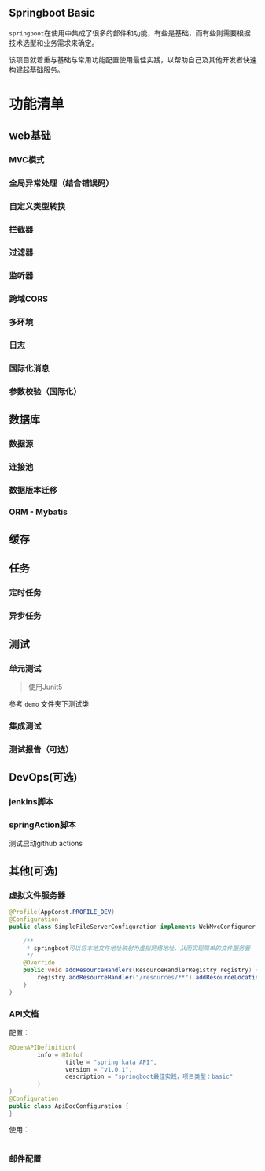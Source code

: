 ## Springboot Basic

`springboot`在使用中集成了很多的部件和功能，有些是基础，而有些则需要根据技术选型和业务需求来确定。

该项目就着重与基础与常用功能配置使用最佳实践，以帮助自己及其他开发者快速构建起基础服务。

# 功能清单

## web基础

### MVC模式

### 全局异常处理（结合错误码） 

### 自定义类型转换

### 拦截器

### 过滤器

### 监听器

### 跨域CORS

### 多环境

### 日志

### 国际化消息

### 参数校验（国际化）


## 数据库

### 数据源

### 连接池

### 数据版本迁移

### ORM - Mybatis

## 缓存

## 任务

### 定时任务



### 异步任务

## 测试

### 单元测试

> 使用Junit5

参考 `demo` 文件夹下测试类 

### 集成测试



### 测试报告（可选）

## DevOps(可选)

### jenkins脚本

### springAction脚本

测试启动github actions

## 其他(可选)

### 虚拟文件服务器

```java
@Profile(AppConst.PROFILE_DEV)
@Configuration
public class SimpleFileServerConfiguration implements WebMvcConfigurer {

    /**
     * springboot可以将本地文件地址映射为虚拟网络地址，从而实现简单的文件服务器
     */
    @Override
    public void addResourceHandlers(ResourceHandlerRegistry registry) {
        registry.addResourceHandler("/resources/**").addResourceLocations("file:E:/develop/files/resources/");
    }
}
```

### API文档

配置：

```java
@OpenAPIDefinition(
        info = @Info(
                title = "spring kata API",
                version = "v1.0.1",
                description = "springboot最佳实践，项目类型：basic"
        )
)
@Configuration
public class ApiDocConfiguration {
}
```

使用：

```java

```

### 邮件配置








